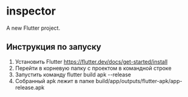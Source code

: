 # inspector

A new Flutter project.

## Инструкция по запуску

1. Установить Flutter https://flutter.dev/docs/get-started/install
2. Перейти в корневую папку с проектом в командной строке
3. Запустить команду flutter build apk --release
4. Собранный apk лежит в папке build/app/outputs/flutter-apk/app-release.apk